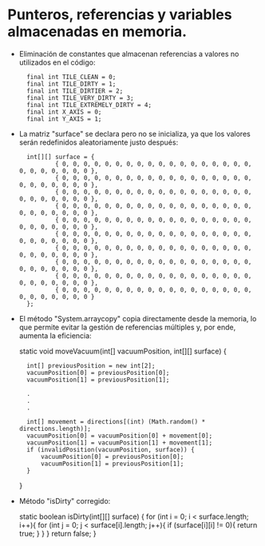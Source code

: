 # Punteros, referencias y variables almacenadas en memoria.

- Eliminación de constantes que almacenan referencias a valores no utilizados en el código:

        final int TILE_CLEAN = 0;
        final int TILE_DIRTY = 1;
        final int TILE_DIRTIER = 2;
        final int TILE_VERY_DIRTY = 3;
        final int TILE_EXTREMELY_DIRTY = 4;
        final int X_AXIS = 0;
        final int Y_AXIS = 1;

- La matriz "surface" se declara pero no se inicializa, ya que los valores serán redefinidos aleatoriamente justo después:

        int[][] surface = {
                { 0, 0, 0, 0, 0, 0, 0, 0, 0, 0, 0, 0, 0, 0, 0, 0, 0, 0, 0, 0, 0, 0, 0, 0, 0 },
                { 0, 0, 0, 0, 0, 0, 0, 0, 0, 0, 0, 0, 0, 0, 0, 0, 0, 0, 0, 0, 0, 0, 0, 0, 0 },
                { 0, 0, 0, 0, 0, 0, 0, 0, 0, 0, 0, 0, 0, 0, 0, 0, 0, 0, 0, 0, 0, 0, 0, 0, 0 },
                { 0, 0, 0, 0, 0, 0, 0, 0, 0, 0, 0, 0, 0, 0, 0, 0, 0, 0, 0, 0, 0, 0, 0, 0, 0 },
                { 0, 0, 0, 0, 0, 0, 0, 0, 0, 0, 0, 0, 0, 0, 0, 0, 0, 0, 0, 0, 0, 0, 0, 0, 0 },
                { 0, 0, 0, 0, 0, 0, 0, 0, 0, 0, 0, 0, 0, 0, 0, 0, 0, 0, 0, 0, 0, 0, 0, 0, 0 },
                { 0, 0, 0, 0, 0, 0, 0, 0, 0, 0, 0, 0, 0, 0, 0, 0, 0, 0, 0, 0, 0, 0, 0, 0, 0 },
                { 0, 0, 0, 0, 0, 0, 0, 0, 0, 0, 0, 0, 0, 0, 0, 0, 0, 0, 0, 0, 0, 0, 0, 0, 0 },
                { 0, 0, 0, 0, 0, 0, 0, 0, 0, 0, 0, 0, 0, 0, 0, 0, 0, 0, 0, 0, 0, 0, 0, 0, 0 },
                { 0, 0, 0, 0, 0, 0, 0, 0, 0, 0, 0, 0, 0, 0, 0, 0, 0, 0, 0, 0, 0, 0, 0, 0, 0 }
        };

- El método "System.arraycopy" copia directamente desde la memoria, lo que permite evitar la gestión de referencias múltiples y, por ende, aumenta la eficiencia:

    static void moveVacuum(int[] vacuumPosition, int[][] surface) {

        int[] previousPosition = new int[2];
        vacuumPosition[0] = previousPosition[0];
        vacuumPosition[1] = previousPosition[1];

        .
        .
        .

        int[] movement = directions[(int) (Math.random() * directions.length)];
        vacuumPosition[0] = vacuumPosition[0] + movement[0];
        vacuumPosition[1] = vacuumPosition[1] + movement[1];
        if (invalidPosition(vacuumPosition, surface)) {
            vacuumPosition[0] = previousPosition[0];
            vacuumPosition[1] = previousPosition[1];
        }
    }

- Método "isDirty" corregido:

    static boolean isDirty(int[][] surface) {
        for (int i = 0; i < surface.length; i++){
            for (int j = 0; j < surface[i].length; j++){
                if (surface[i][i] != 0){
                    return true;
                }
            }
        }
        return false;
    }